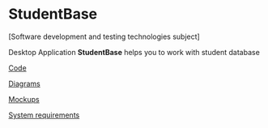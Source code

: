 # StudentBase


[Software development and testing technologies subject]

Desktop Application **StudentBase** helps you to work with student database

[Code](https://techrocks.ru/wp-content/uploads/2020/03/computer-technology-gadget-black-signage-code-641280-pxhere.com-min-1024x576.jpg)

[Diagrams](https://github.com/GoRunMaxim/StudentBase/tree/main/Documents/Diagrams)

[Mockups](https://github.com/GoRunMaxim/StudentBase/tree/main/Documents/Mockups)

[System requirements](https://github.com/GoRunMaxim/StudentBase/tree/main/Documents/Requirements)
